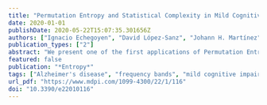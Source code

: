 ```yaml
---
title: "Permutation Entropy and Statistical Complexity in Mild Cognitive Impairment and Alzheimer's Disease: An Analysis Based on Frequency Bands"
date: 2020-01-01
publishDate: 2020-05-22T15:07:35.301656Z
authors: ["Ignacio Echegoyen", "David López-Sanz", "Johann H. Martínez", "Fernando Maestú", "Javier M. Buldú"]
publication_types: ["2"]
abstract: "We present one of the first applications of Permutation Entropy (PE) and Statistical Complexity (SC) (measured as the product of PE and Jensen-Shanon Divergence) on Magnetoencephalography (MEG) recordings of 46 subjects suffering from Mild Cognitive Impairment (MCI), 17 individuals diagnosed with Alzheimer's Disease (AD) and 48 healthy controls. We studied the differences in PE and SC in broadband signals and their decomposition into frequency bands ( $δ$ , $þeta$ , $α$ and $β$ ), considering two modalities: (i) raw time series obtained from the magnetometers and (ii) a reconstruction into cortical sources or regions of interest (ROIs). We conducted our analyses at three levels: (i) at the group level we compared SC in each frequency band and modality between groups; (ii) at the individual level we compared how the [PE, SC] plane differs in each modality; and (iii) at the local level we explored differences in scalp and cortical space. We recovered classical results that considered only broadband signals and found a nontrivial pattern of alterations in each frequency band, showing that SC does not necessarily decrease in AD or MCI."
featured: false
publication: "*Entropy*"
tags: ["Alzheimer's disease", "frequency bands", "mild cognitive impairment", "permutation entropy", "regions of interest", "statistical complexity"]
url_pdf: "https://www.mdpi.com/1099-4300/22/1/116"
doi: "10.3390/e22010116"
---
```


